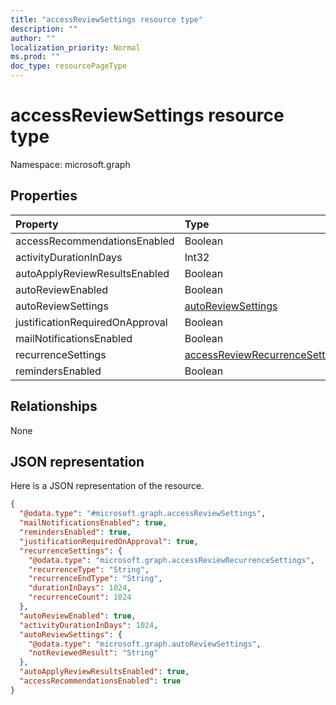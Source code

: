 ```yaml
---
title: "accessReviewSettings resource type"
description: ""
author: ""
localization_priority: Normal
ms.prod: ""
doc_type: resourcePageType
---
```


# accessReviewSettings resource type


Namespace: microsoft.graph



## Properties
|Property|Type|Description|
|:---|:---|:---|
|accessRecommendationsEnabled|Boolean||
|activityDurationInDays|Int32||
|autoApplyReviewResultsEnabled|Boolean||
|autoReviewEnabled|Boolean||
|autoReviewSettings|[autoReviewSettings](../resources/autoreviewsettings.md)||
|justificationRequiredOnApproval|Boolean||
|mailNotificationsEnabled|Boolean||
|recurrenceSettings|[accessReviewRecurrenceSettings](../resources/accessreviewrecurrencesettings.md)||
|remindersEnabled|Boolean||

## Relationships
None

## JSON representation
Here is a JSON representation of the resource.
<!-- {
  "blockType": "resource",
  "@odata.type": "microsoft.graph.accessReviewSettings"
}
-->
``` json
{
  "@odata.type": "#microsoft.graph.accessReviewSettings",
  "mailNotificationsEnabled": true,
  "remindersEnabled": true,
  "justificationRequiredOnApproval": true,
  "recurrenceSettings": {
    "@odata.type": "microsoft.graph.accessReviewRecurrenceSettings",
    "recurrenceType": "String",
    "recurrenceEndType": "String",
    "durationInDays": 1024,
    "recurrenceCount": 1024
  },
  "autoReviewEnabled": true,
  "activityDurationInDays": 1024,
  "autoReviewSettings": {
    "@odata.type": "microsoft.graph.autoReviewSettings",
    "notReviewedResult": "String"
  },
  "autoApplyReviewResultsEnabled": true,
  "accessRecommendationsEnabled": true
}
```

